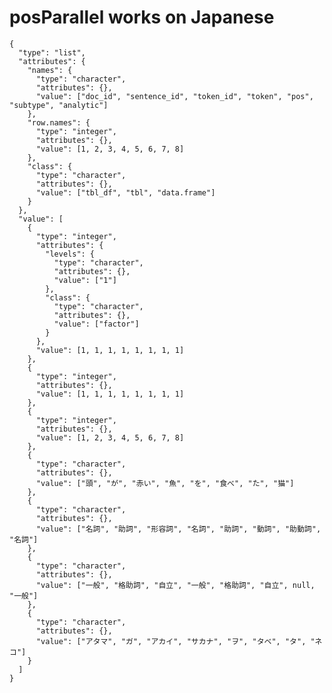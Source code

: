 # posParallel works on Japanese

    {
      "type": "list",
      "attributes": {
        "names": {
          "type": "character",
          "attributes": {},
          "value": ["doc_id", "sentence_id", "token_id", "token", "pos", "subtype", "analytic"]
        },
        "row.names": {
          "type": "integer",
          "attributes": {},
          "value": [1, 2, 3, 4, 5, 6, 7, 8]
        },
        "class": {
          "type": "character",
          "attributes": {},
          "value": ["tbl_df", "tbl", "data.frame"]
        }
      },
      "value": [
        {
          "type": "integer",
          "attributes": {
            "levels": {
              "type": "character",
              "attributes": {},
              "value": ["1"]
            },
            "class": {
              "type": "character",
              "attributes": {},
              "value": ["factor"]
            }
          },
          "value": [1, 1, 1, 1, 1, 1, 1, 1]
        },
        {
          "type": "integer",
          "attributes": {},
          "value": [1, 1, 1, 1, 1, 1, 1, 1]
        },
        {
          "type": "integer",
          "attributes": {},
          "value": [1, 2, 3, 4, 5, 6, 7, 8]
        },
        {
          "type": "character",
          "attributes": {},
          "value": ["頭", "が", "赤い", "魚", "を", "食べ", "た", "猫"]
        },
        {
          "type": "character",
          "attributes": {},
          "value": ["名詞", "助詞", "形容詞", "名詞", "助詞", "動詞", "助動詞", "名詞"]
        },
        {
          "type": "character",
          "attributes": {},
          "value": ["一般", "格助詞", "自立", "一般", "格助詞", "自立", null, "一般"]
        },
        {
          "type": "character",
          "attributes": {},
          "value": ["アタマ", "ガ", "アカイ", "サカナ", "ヲ", "タベ", "タ", "ネコ"]
        }
      ]
    }

